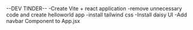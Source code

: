 --DEV TINDER--
 -Create Vite + react application
 -remove unnecessary code and create helloworld app
 -install tailwind css
 -Install daisy UI
 -Add navbar Component to App.jsx

